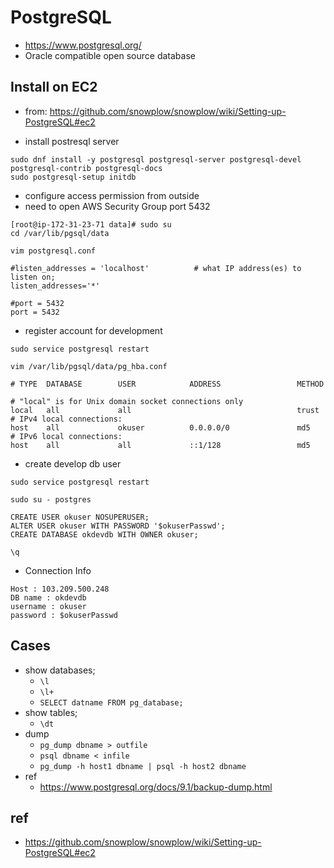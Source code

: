 # PostgreSQL

- https://www.postgresql.org/
- Oracle compatible open source database

## Install on EC2
- from: https://github.com/snowplow/snowplow/wiki/Setting-up-PostgreSQL#ec2

- install postresql server

```
sudo dnf install -y postgresql postgresql-server postgresql-devel postgresql-contrib postgresql-docs
sudo postgresql-setup initdb
```

- configure access permission from outside
- need to open AWS Security Group port 5432

```
[root@ip-172-31-23-71 data]# sudo su
cd /var/lib/pgsql/data

vim postgresql.conf
```

```
#listen_addresses = 'localhost'          # what IP address(es) to listen on;
listen_addresses='*'

#port = 5432
port = 5432
```

- register account for development

```
sudo service postgresql restart

vim /var/lib/pgsql/data/pg_hba.conf
```

```
# TYPE  DATABASE        USER            ADDRESS                 METHOD

# "local" is for Unix domain socket connections only
local   all             all                                     trust
# IPv4 local connections:
host    all             okuser          0.0.0.0/0               md5
# IPv6 local connections:
host    all             all             ::1/128                 md5
```

- create develop db user

```
sudo service postgresql restart

sudo su - postgres
```

```
CREATE USER okuser NOSUPERUSER;
ALTER USER okuser WITH PASSWORD '$okuserPasswd';
CREATE DATABASE okdevdb WITH OWNER okuser;

\q
```

- Connection Info

```
Host : 103.209.500.248
DB name : okdevdb
username : okuser
password : $okuserPasswd
```

## Cases
- show databases;
  * `\l`
  * `\l+`
  * `SELECT datname FROM pg_database;`
- show tables;
  * `\dt`
- dump
  * `pg_dump dbname > outfile`
  * `psql dbname < infile`
  * `pg_dump -h host1 dbname | psql -h host2 dbname`
- ref
  * https://www.postgresql.org/docs/9.1/backup-dump.html

## ref
- https://github.com/snowplow/snowplow/wiki/Setting-up-PostgreSQL#ec2
